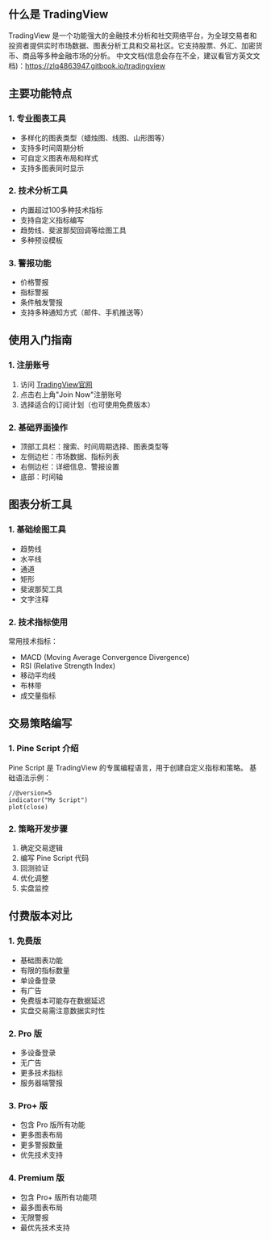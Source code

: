 ## 什么是 TradingView
TradingView 是一个功能强大的金融技术分析和社交网络平台，为全球交易者和投资者提供实时市场数据、图表分析工具和交易社区。它支持股票、外汇、加密货币、商品等多种金融市场的分析。
中文文档(信息会存在不全，建议看官方英文文档)：https://zlq4863947.gitbook.io/tradingview 
## 主要功能特点
### 1. 专业图表工具
- 多样化的图表类型（蜡烛图、线图、山形图等）
- 支持多时间周期分析
- 可自定义图表布局和样式
- 支持多图表同时显示
### 2. 技术分析工具
- 内置超过100多种技术指标
- 支持自定义指标编写
- 趋势线、斐波那契回调等绘图工具
- 多种预设模板
### 3. 警报功能
- 价格警报
- 指标警报
- 条件触发警报
- 支持多种通知方式（邮件、手机推送等）
## 使用入门指南
### 1. 注册账号
1. 访问 [TradingView官网](https://www.tradingview.com)
2. 点击右上角"Join Now"注册账号
3. 选择适合的订阅计划（也可使用免费版本）
   
### 2. 基础界面操作
- 顶部工具栏：搜索、时间周期选择、图表类型等
- 左侧边栏：市场数据、指标列表
- 右侧边栏：详细信息、警报设置
- 底部：时间轴
## 图表分析工具
### 1. 基础绘图工具
- 趋势线
- 水平线
- 通道
- 矩形
- 斐波那契工具
- 文字注释
### 2. 技术指标使用
常用技术指标：
- MACD (Moving Average Convergence Divergence)
- RSI (Relative Strength Index)
- 移动平均线
- 布林带
- 成交量指标
## 交易策略编写

### 1. Pine Script 介绍
Pine Script 是 TradingView 的专属编程语言，用于创建自定义指标和策略。
基础语法示例：
```
//@version=5
indicator("My Script")
plot(close)
```
### 2. 策略开发步骤
1. 确定交易逻辑
2. 编写 Pine Script 代码
3. 回测验证
4. 优化调整
5. 实盘监控
## 付费版本对比
### 1. 免费版
- 基础图表功能
- 有限的指标数量
- 单设备登录
- 有广告
- 免费版本可能存在数据延迟
- 实盘交易需注意数据实时性
### 2. Pro 版
- 多设备登录
- 无广告
- 更多技术指标
- 服务器端警报
### 3. Pro+ 版
- 包含 Pro 版所有功能
- 更多图表布局
- 更多警报数量
- 优先技术支持
### 4. Premium 版
- 包含 Pro+ 版所有功能项
- 最多图表布局
- 无限警报
- 最优先技术支持
